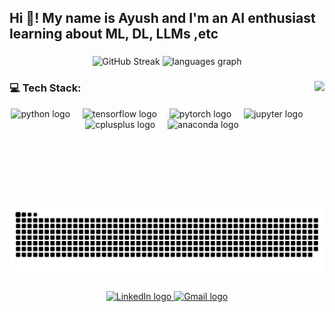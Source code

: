 <h2 align="left">Hi 👋! My name is Ayush and I'm an AI  enthusiast learning about ML, DL, LLMs ,etc</h2>

###

<div align="center">
<img src="https://streak-stats.demolab.com?user=Ayush114131516&theme=dracula&card_height=120" alt="GitHub Streak" />  
  <img src="https://github-readme-stats.vercel.app/api/top-langs?username=Ayush114131516&locale=en&hide_title=false&layout=compact&card_width=320&langs_count=5&theme=dracula&hide_border=false" height="170" alt="languages graph" />
</div>


###

<img align="right" height="200" src="https://media1.tenor.com/m/LjS7P6R1jJgAAAAC/artificial-intelligence-neural-network.gif"  />

###
### 💻 Tech Stack:
<div align="center">
  <img src="https://cdn.jsdelivr.net/gh/devicons/devicon/icons/python/python-original.svg" height="50" alt="python logo"  />
  <img width="12" />
  <img src="https://cdn.jsdelivr.net/gh/devicons/devicon/icons/tensorflow/tensorflow-original.svg" height="50" alt="tensorflow logo"  />
  <img width="12" />
  <img src="https://cdn.jsdelivr.net/gh/devicons/devicon/icons/pytorch/pytorch-original.svg" height="50" alt="pytorch logo"  />
  <img width="12" />
  <img src="https://cdn.jsdelivr.net/gh/devicons/devicon/icons/jupyter/jupyter-original.svg" height="50" alt="jupyter logo"  />
  <img width="12" />
  <img src="https://cdn.jsdelivr.net/gh/devicons/devicon/icons/cplusplus/cplusplus-original.svg" height="50" alt="cplusplus logo"  />
  <img width="12" />
  <img src="https://cdn.jsdelivr.net/gh/devicons/devicon/icons/anaconda/anaconda-original.svg" height="50" alt="anaconda logo"  />
</div>

###

<picture>
  <source media="(prefers-color-scheme: dark)" srcset="https://raw.githubusercontent.com/Ayush114131516/Ayush114131516/output/github-snake-dark.svg" />
  <source media="(prefers-color-scheme: light)" srcset="https://raw.githubusercontent.com/Ayush114131516/Ayush114131516/output/github-snake.svg" />
  <img alt="github-snake" src="https://raw.githubusercontent.com/Ayush114131516/Ayush114131516/output/github-snake.svg" />
</picture>

###

<div align="center">
  <a href="https://www.linkedin.com/in/ayush-anmol" target="_blank">
    <img src="https://raw.githubusercontent.com/maurodesouza/profile-readme-generator/master/src/assets/icons/social/linkedin/default.svg" width="52" height="40" alt="LinkedIn logo" />
  </a>
  <a href="mailto:aanmol.connect@gmail.com">
    <img src="https://raw.githubusercontent.com/maurodesouza/profile-readme-generator/master/src/assets/icons/social/gmail/default.svg" width="52" height="40" alt="Gmail logo" />
  </a>
</div>


###
